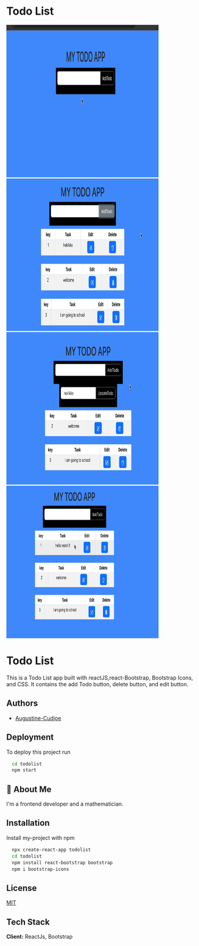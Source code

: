 <h1>Todo List</h1>

<img src="todo.png" width="400px" height="400px"/>
<img src="todo1.png" width="400px" height="400px"/>
<img src="todo2.png" width="400px" height="400px"/>
<img src="todo3.png" width="400px" height="400px"/>


# Todo List 
This is a Todo List app built with reactJS,react-Bootstrap, Bootstrap Icons, and CSS. It contains the add Todo button, delete button, and edit button.


## Authors

- [Augustine-Cudjoe](https://www.github.com/Augustine-Cudjoe)


## Deployment

To deploy this project run

```bash
  cd todolist
  npm start
```


## 🚀 About Me
I'm a frontend developer and a mathematician.


## Installation

Install my-project with npm

```bash
  npx create-react-app todolist
  cd todolist
  npm install react-bootstrap bootstrap
  npm i bootstrap-icons

```
    
## License

[MIT](https://choosealicense.com/licenses/mit/)


## Tech Stack

**Client:** ReactJs, Bootstrap





